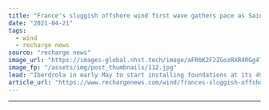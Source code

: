 ```yaml
---
title: "France's sluggish offshore wind first wave gathers pace as Saint-Brieuc build starts"
date: "2021-04-21"
tags: 
  - wind
  - recharge news
source: "recharge news"
image_url: "https://images-global.nhst.tech/image/aFR6K2F2ZGozRXR4RGg4TnMxc2Rsc054aGlyNG5nVE1FL1BpZk1MQldsST0=/nhst/binary/be12bbff3eb2cf79606db76f519ebebf"
image_fp: "/assets/img/post_thumbnails/112.jpg"
lead: "Iberdrola in early May to start installing foundations at its 496MW Saint-Brieuc project off Brittany"
article_url: "https://www.rechargenews.com/wind/frances-sluggish-offshore-wind-first-wave-gathers-pace-as-saint-brieuc-build-starts/2-1-998894"
---
```


---
